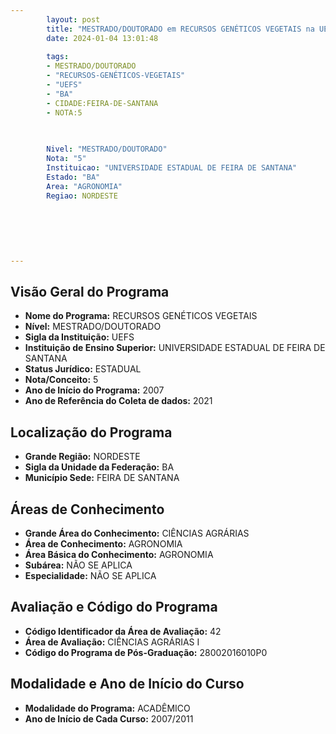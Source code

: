 ```yaml
---
        layout: post
        title: "MESTRADO/DOUTORADO em RECURSOS GENÉTICOS VEGETAIS na UEFS  "
        date: 2024-01-04 13:01:48
     
        tags:
        - MESTRADO/DOUTORADO
        - "RECURSOS-GENÉTICOS-VEGETAIS"
        - "UEFS"
        - "BA"
        - CIDADE:FEIRA-DE-SANTANA
        - NOTA:5
        
       

        Nivel: "MESTRADO/DOUTORADO"
        Nota: "5"
        Instituicao: "UNIVERSIDADE ESTADUAL DE FEIRA DE SANTANA"
        Estado: "BA"
        Area: "AGRONOMIA"
        Regiao: NORDESTE
        
        
        
        
        
        
---
```

## Visão Geral do Programa
- **Nome do Programa:** RECURSOS GENÉTICOS VEGETAIS
- **Nível:** MESTRADO/DOUTORADO
- **Sigla da Instituição:** UEFS
- **Instituição de Ensino Superior:** UNIVERSIDADE ESTADUAL DE FEIRA DE SANTANA
- **Status Jurídico:** ESTADUAL
- **Nota/Conceito:** 5
- **Ano de Início do Programa:** 2007
- **Ano de Referência do Coleta de dados:** 2021

## Localização do Programa
- **Grande Região:** NORDESTE
- **Sigla da Unidade da Federação:** BA
- **Município Sede:** FEIRA DE SANTANA

## Áreas de Conhecimento
- **Grande Área do Conhecimento:** CIÊNCIAS AGRÁRIAS
- **Área de Conhecimento:** AGRONOMIA
- **Área Básica do Conhecimento:** AGRONOMIA
- **Subárea:** NÃO SE APLICA
- **Especialidade:** NÃO SE APLICA

## Avaliação e Código do Programa
- **Código Identificador da Área de Avaliação:** 42
- **Área de Avaliação:** CIÊNCIAS AGRÁRIAS I
- **Código do Programa de Pós-Graduação:** 28002016010P0


## Modalidade e Ano de Início do Curso
- **Modalidade do Programa:** ACADÊMICO
- **Ano de Início de Cada Curso:** 2007/2011
